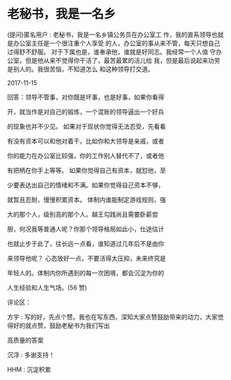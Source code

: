 # 老秘书，我是一名乡

(提问)匿名用户 : 老秘书，我是一名乡镇公务员在办公室工 作，我的直系领导也就是办公室主任是一个很注重个人享受 的人，办公室的事从来不管，每天只想自己过得舒不舒服。 对于下属也是，谁奉承他，谁就是好同志。我经常一个人值 守办公室，但是他从来不觉得你干活了，最苦最累的活儿给 我，但是最后说起来功劳是别人的。我很苦恼，不知道怎么 和这种领导打交道。

2017-11-15

回答：领导不管事，对你既是坏事，也是好事，如果你看得

开，就当作是对自己的锻炼，一个混账的领导逼出一个好兵

的现象也并不少见。 如果对于现状你觉得无法忍受，先看看

有没有资本可以和他对着干。比如你和大领导是亲戚，或者

你的能力在办公室比较强，你的工作别人替代不了，或者他

有把柄在你手上等等。 如果你觉得自己有资本，就怼他，至

少要表达出自己的情绪和不满。如果你觉得自己资本不够，

就暂且忍耐，慢慢积累资本。 体制内谁能制定游戏规则，强

大的那个人，级别高的那个人。越王勾践尚且需要卧薪尝

胆，何况我等普通人呢？你那个领导格局如此小，仕途估计

也就止步于此了，往长远一点看，谁知道过几年后不是由你

来领导他呢？ 心态放好一点，不要活得太压抑，未来终究是

年轻人的。体制内你所遇到的每一次困境，都会沉淀为你的

人生经验和人生气场。(56 赞)

评论区：

方宇 : 写的好，先点个赞。我也在写东西，深知大家点赞鼓励带来的动力，大家觉得好的就点赞，鼓励老秘书为我们写出

高质量的答案

沉浮 : 多谢支持！

HHM : 沉淀积累